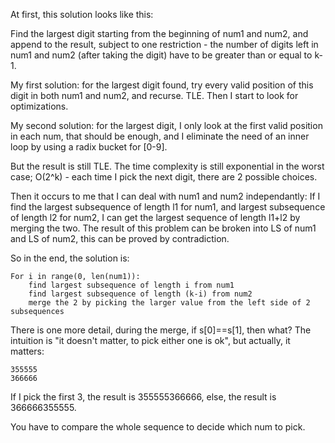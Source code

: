 At first, this solution looks like this:

Find the largest digit starting from the beginning of num1 and num2, and append to the result, subject to one restriction - the number of digits left in num1 and num2 (after taking the digit) have to be greater than or equal to k-1.

My first solution: for the largest digit found, try every valid position of this digit in both num1 and num2, and recurse. TLE. Then I start to look for optimizations.

My second solution: for the largest digit, I only look at the first valid position in each num, that should be enough, and I eliminate the need of an inner loop by using a radix bucket for [0-9].

But the result is still TLE. The time complexity is still exponential in the worst case; O(2^k) - each time I pick the next digit, there are 2 possible choices.

Then it occurs to me that I can deal with num1 and num2 independantly: If I find the largest subsequence of length l1 for num1, and largest subsequence of length l2 for num2, I can get the largest sequence of length l1+l2 by merging the two. The result of this problem can be broken into LS of num1 and LS of num2, this can be proved by contradiction.

So in the end, the solution is:

	For i in range(0, len(num1)):
		find largest subsequence of length i from num1
		find largest subsequence of length (k-i) from num2
		merge the 2 by picking the larger value from the left side of 2 subsequences

There is one more detail, during the merge, if s[0]==s[1], then what? The intuition is "it doesn't matter, to pick either one is ok", but actually, it matters:

	355555
    366666

If I pick the first 3, the result is 355555366666, else, the result is 366666355555.

You have to compare the whole sequence to decide which num to pick.   